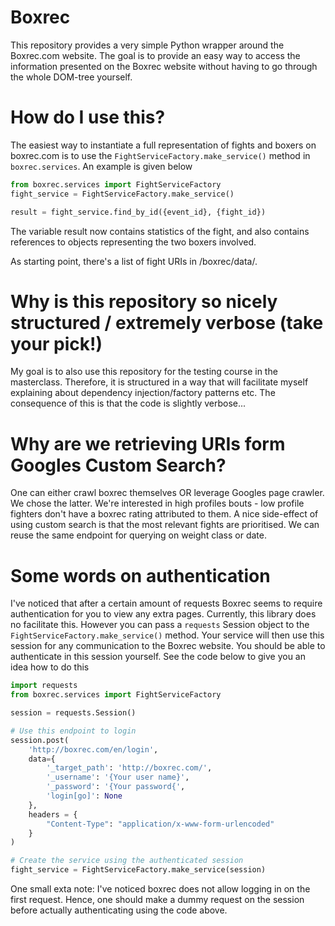 # Boxrec
This repository provides a very simple Python wrapper around the Boxrec.com website. The goal is to provide an easy way to access the information presented on the Boxrec website without having to go through the whole DOM-tree yourself.

# How do I use this?
The easiest way to instantiate a full representation of fights and boxers on boxrec.com is to use the `FightServiceFactory.make_service()` method in `boxrec.services`. An example is given below
```python
from boxrec.services import FightServiceFactory
fight_service = FightServiceFactory.make_service()

result = fight_service.find_by_id({event_id}, {fight_id})
```
The variable result now contains statistics of the fight, and also contains references to objects representing the two boxers involved.

As starting point, there's a list of fight URIs in /boxrec/data/.

# Why is this repository so nicely structured / extremely verbose (take your pick!)
My goal is to also use this repository for the testing course in the masterclass. Therefore, it is structured in a way that will facilitate myself explaining about dependency injection/factory patterns etc. The consequence of this is that the code is slightly verbose...

# Why are we retrieving URIs form Googles Custom Search?
One can either crawl boxrec themselves OR leverage Googles page crawler. We chose the latter. We're interested in high profiles bouts - low profile fighters don't have a boxrec rating attributed to them. A nice side-effect of using custom search is that the most relevant fights are prioritised. We can reuse the same endpoint for querying on weight class or date.

# Some words on authentication
I've noticed that after a certain amount of requests Boxrec seems to require authentication for you to view any extra pages. Currently, this library does no facilitate this. However you can pass a `requests` Session object to the `FightServiceFactory.make_service()` method. Your service will then use this session for any communication to the Boxrec website. You should be able to authenticate in this session yourself. See the code below to give you an idea how to do this
```python
import requests
from boxrec.services import FightServiceFactory

session = requests.Session()

# Use this endpoint to login
session.post(
    'http://boxrec.com/en/login',
    data={
        '_target_path': 'http://boxrec.com/',
        '_username': '{Your user name}',
        '_password': '{Your password{',
        'login[go]': None
    },
    headers = {
        "Content-Type": "application/x-www-form-urlencoded"
    }
)

# Create the service using the authenticated session
fight_service = FightServiceFactory.make_service(session)
```
One small exta note: I've noticed boxrec does not allow logging in on the first request. Hence, one should make a dummy request on the session before actually authenticating using the code above.
